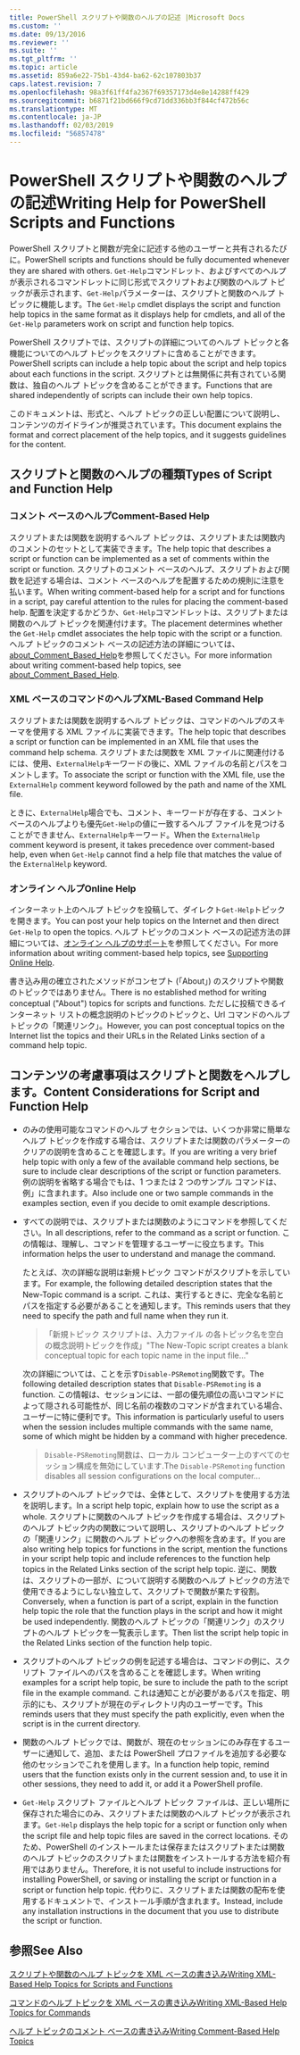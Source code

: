 ```yaml
---
title: PowerShell スクリプトや関数のヘルプの記述 |Microsoft Docs
ms.custom: ''
ms.date: 09/13/2016
ms.reviewer: ''
ms.suite: ''
ms.tgt_pltfrm: ''
ms.topic: article
ms.assetid: 859a6e22-75b1-43d4-ba62-62c107803b37
caps.latest.revision: 7
ms.openlocfilehash: 98a3f61ff4fa2367f69357173d4e8e14288ff429
ms.sourcegitcommit: b6871f21bd666f9cd71dd336bb3f844cf472b56c
ms.translationtype: MT
ms.contentlocale: ja-JP
ms.lasthandoff: 02/03/2019
ms.locfileid: "56857478"
---
```

# <a name="writing-help-for-powershell-scripts-and-functions"></a><span data-ttu-id="ee2ee-102">PowerShell スクリプトや関数のヘルプの記述</span><span class="sxs-lookup"><span data-stu-id="ee2ee-102">Writing Help for PowerShell Scripts and Functions</span></span>

<span data-ttu-id="ee2ee-103">PowerShell スクリプトと関数が完全に記述する他のユーザーと共有されるたびに。</span><span class="sxs-lookup"><span data-stu-id="ee2ee-103">PowerShell scripts and functions should be fully documented whenever they are shared with others.</span></span>
<span data-ttu-id="ee2ee-104">`Get-Help`コマンドレット、およびすべてのヘルプが表示されるコマンドレットに同じ形式でスクリプトおよび関数のヘルプ トピックが表示されます、`Get-Help`パラメーターは、スクリプトと関数のヘルプ トピックに機能します。</span><span class="sxs-lookup"><span data-stu-id="ee2ee-104">The `Get-Help` cmdlet displays the script and function help topics in the same format as it displays help for cmdlets, and all of the `Get-Help` parameters work on script and function help topics.</span></span>

<span data-ttu-id="ee2ee-105">PowerShell スクリプトでは、スクリプトの詳細についてのヘルプ トピックと各機能についてのヘルプ トピックをスクリプトに含めることができます。</span><span class="sxs-lookup"><span data-stu-id="ee2ee-105">PowerShell scripts can include a help topic about the script and help topics about each functions in the script.</span></span>
<span data-ttu-id="ee2ee-106">スクリプトとは無関係に共有されている関数は、独自のヘルプ トピックを含めることができます。</span><span class="sxs-lookup"><span data-stu-id="ee2ee-106">Functions that are shared independently of scripts can include their own help topics.</span></span>

<span data-ttu-id="ee2ee-107">このドキュメントは、形式と、ヘルプ トピックの正しい配置について説明し、コンテンツのガイドラインが推奨されています。</span><span class="sxs-lookup"><span data-stu-id="ee2ee-107">This document explains the format and correct placement of the help topics, and it suggests guidelines for the content.</span></span>

## <a name="types-of-script-and-function-help"></a><span data-ttu-id="ee2ee-108">スクリプトと関数のヘルプの種類</span><span class="sxs-lookup"><span data-stu-id="ee2ee-108">Types of Script and Function Help</span></span>

### <a name="comment-based-help"></a><span data-ttu-id="ee2ee-109">コメント ベースのヘルプ</span><span class="sxs-lookup"><span data-stu-id="ee2ee-109">Comment-Based Help</span></span>
<span data-ttu-id="ee2ee-110">スクリプトまたは関数を説明するヘルプ トピックは、スクリプトまたは関数内のコメントのセットとして実装できます。</span><span class="sxs-lookup"><span data-stu-id="ee2ee-110">The help topic that describes a script or function can be implemented as a set of comments within the script or function.</span></span>
<span data-ttu-id="ee2ee-111">スクリプトのコメント ベースのヘルプ、スクリプトおよび関数を記述する場合は、コメント ベースのヘルプを配置するための規則に注意を払います。</span><span class="sxs-lookup"><span data-stu-id="ee2ee-111">When writing comment-based help for a script and for functions in a script, pay careful attention to the rules for placing the comment-based help.</span></span>
<span data-ttu-id="ee2ee-112">配置を決定するかどうか、`Get-Help`コマンドレットは、スクリプトまたは関数のヘルプ トピックを関連付けます。</span><span class="sxs-lookup"><span data-stu-id="ee2ee-112">The placement determines whether the `Get-Help` cmdlet associates the help topic with the script or a function.</span></span>
<span data-ttu-id="ee2ee-113">ヘルプ トピックのコメント ベースの記述方法の詳細については、[about_Comment_Based_Help](/powershell/module/microsoft.powershell.core/about/about_comment_based_help)を参照してください。</span><span class="sxs-lookup"><span data-stu-id="ee2ee-113">For more information about writing comment-based help topics, see [about_Comment_Based_Help](/powershell/module/microsoft.powershell.core/about/about_comment_based_help).</span></span>

### <a name="xml-based-command-help"></a><span data-ttu-id="ee2ee-114">XML ベースのコマンドのヘルプ</span><span class="sxs-lookup"><span data-stu-id="ee2ee-114">XML-Based Command Help</span></span>
<span data-ttu-id="ee2ee-115">スクリプトまたは関数を説明するヘルプ トピックは、コマンドのヘルプのスキーマを使用する XML ファイルに実装できます。</span><span class="sxs-lookup"><span data-stu-id="ee2ee-115">The help topic that describes a script or function can be implemented in an XML file that uses the command help schema.</span></span>
<span data-ttu-id="ee2ee-116">スクリプトまたは関数を XML ファイルに関連付けるには、使用、`ExternalHelp`キーワードの後に、XML ファイルの名前とパスをコメントします。</span><span class="sxs-lookup"><span data-stu-id="ee2ee-116">To associate the script or function with the XML file, use the `ExternalHelp` comment keyword followed by the path and name of the XML file.</span></span>

<span data-ttu-id="ee2ee-117">ときに、`ExternalHelp`場合でも、コメント、キーワードが存在する、コメント ベースのヘルプよりも優先`Get-Help`の値に一致するヘルプ ファイルを見つけることができません、`ExternalHelp`キーワード。</span><span class="sxs-lookup"><span data-stu-id="ee2ee-117">When the `ExternalHelp` comment keyword is present, it takes precedence over comment-based help, even when `Get-Help` cannot find a help file that matches the value of the `ExternalHelp` keyword.</span></span>

### <a name="online-help"></a><span data-ttu-id="ee2ee-118">オンライン ヘルプ</span><span class="sxs-lookup"><span data-stu-id="ee2ee-118">Online Help</span></span>
<span data-ttu-id="ee2ee-119">インターネット上のヘルプ トピックを投稿して、ダイレクト`Get-Help`トピックを開きます。</span><span class="sxs-lookup"><span data-stu-id="ee2ee-119">You can post your help topics on the Internet and then direct `Get-Help` to open the topics.</span></span>
<span data-ttu-id="ee2ee-120">ヘルプ トピックのコメント ベースの記述方法の詳細については、[オンライン ヘルプのサポート](../module/supporting-online-help.md)を参照してください。</span><span class="sxs-lookup"><span data-stu-id="ee2ee-120">For more information about writing comment-based help topics, see [Supporting Online Help](../module/supporting-online-help.md).</span></span>

<span data-ttu-id="ee2ee-121">書き込み用の確立されたメソッドがコンセプト (「About」) のスクリプトや関数のトピックではありません。</span><span class="sxs-lookup"><span data-stu-id="ee2ee-121">There is no established method for writing conceptual ("About") topics for scripts and functions.</span></span>
<span data-ttu-id="ee2ee-122">ただしに投稿できるインターネット リストの概念説明のトピックのトピックと、Url コマンドのヘルプ トピックの「関連リンク」。</span><span class="sxs-lookup"><span data-stu-id="ee2ee-122">However, you can post conceptual topics on the Internet list the topics and their URLs in the Related Links section of a command help topic.</span></span>

## <a name="content-considerations-for-script-and-function-help"></a><span data-ttu-id="ee2ee-123">コンテンツの考慮事項はスクリプトと関数をヘルプします。</span><span class="sxs-lookup"><span data-stu-id="ee2ee-123">Content Considerations for Script and Function Help</span></span>

- <span data-ttu-id="ee2ee-124">のみの使用可能なコマンドのヘルプ セクションでは、いくつか非常に簡単なヘルプ トピックを作成する場合は、スクリプトまたは関数のパラメーターのクリアの説明を含めることを確認します。</span><span class="sxs-lookup"><span data-stu-id="ee2ee-124">If you are writing a very brief help topic with only a few of the available command help sections, be sure to include clear descriptions of the script or function parameters.</span></span> <span data-ttu-id="ee2ee-125">例の説明を省略する場合でもは、1 つまたは 2 つのサンプル コマンドは、例」に含まれます。</span><span class="sxs-lookup"><span data-stu-id="ee2ee-125">Also include one or two sample commands in the examples section, even if you decide to omit example descriptions.</span></span>

- <span data-ttu-id="ee2ee-126">すべての説明では、スクリプトまたは関数のようにコマンドを参照してください。</span><span class="sxs-lookup"><span data-stu-id="ee2ee-126">In all descriptions, refer to the command as a script or function.</span></span> <span data-ttu-id="ee2ee-127">この情報は、理解し、コマンドを管理するユーザーに役立ちます。</span><span class="sxs-lookup"><span data-stu-id="ee2ee-127">This information helps the user to understand and manage the command.</span></span>

  <span data-ttu-id="ee2ee-128">たとえば、次の詳細な説明は新規トピック コマンドがスクリプトを示しています。</span><span class="sxs-lookup"><span data-stu-id="ee2ee-128">For example, the following detailed description states that the New-Topic command is a script.</span></span> <span data-ttu-id="ee2ee-129">これは、実行するときに、完全な名前とパスを指定する必要があることを通知します。</span><span class="sxs-lookup"><span data-stu-id="ee2ee-129">This reminds users that they need to specify the path and full name when they run it.</span></span>

  > <span data-ttu-id="ee2ee-130">「新規トピック スクリプトは、入力ファイル の各トピック名を空白の概念説明トピックを作成」</span><span class="sxs-lookup"><span data-stu-id="ee2ee-130">"The New-Topic script creates a blank conceptual topic for each topic name in the input file..."</span></span>

  <span data-ttu-id="ee2ee-131">次の詳細については、ことを示す`Disable-PSRemoting`関数です。</span><span class="sxs-lookup"><span data-stu-id="ee2ee-131">The following detailed description states that `Disable-PSRemoting` is a function.</span></span> <span data-ttu-id="ee2ee-132">この情報は、セッションには、一部の優先順位の高いコマンドによって隠される可能性が、同じ名前の複数のコマンドが含まれている場合、ユーザーに特に便利です。</span><span class="sxs-lookup"><span data-stu-id="ee2ee-132">This information is particularly useful to users when the session includes multiple commands with the same name, some of which might be hidden by a command with higher precedence.</span></span>

  > <span data-ttu-id="ee2ee-133">`Disable-PSRemoting`関数は、ローカル コンピューター上のすべてのセッション構成を無効にしています.</span><span class="sxs-lookup"><span data-stu-id="ee2ee-133">The `Disable-PSRemoting` function disables all session configurations on the local computer...</span></span>

- <span data-ttu-id="ee2ee-134">スクリプトのヘルプ トピックでは、全体として、スクリプトを使用する方法を説明します。</span><span class="sxs-lookup"><span data-stu-id="ee2ee-134">In a script help topic, explain how to use the script as a whole.</span></span> <span data-ttu-id="ee2ee-135">スクリプトに関数のヘルプ トピックを作成する場合は、スクリプトのヘルプ トピック内の関数について説明し、スクリプトのヘルプ トピックの「関連リンク」に関数のヘルプ トピックへの参照を含めます。</span><span class="sxs-lookup"><span data-stu-id="ee2ee-135">If you are also writing help topics for functions in the script, mention the functions in your script help topic and include references to the function help topics in the Related Links section of the script help topic.</span></span> <span data-ttu-id="ee2ee-136">逆に、関数は、スクリプトの一部が、について説明する関数のヘルプ トピックの方法で使用できるようにしない独立して、スクリプトで関数が果たす役割。</span><span class="sxs-lookup"><span data-stu-id="ee2ee-136">Conversely, when a function is part of a script, explain in the function help topic the role that the function plays in the script and how it might be used independently.</span></span> <span data-ttu-id="ee2ee-137">関数のヘルプ トピックの「関連リンク」のスクリプトのヘルプ トピックを一覧表示します。</span><span class="sxs-lookup"><span data-stu-id="ee2ee-137">Then list the script help topic in the Related Links section of the function help topic.</span></span>

- <span data-ttu-id="ee2ee-138">スクリプトのヘルプ トピックの例を記述する場合は、コマンドの例に、スクリプト ファイルへのパスを含めることを確認します。</span><span class="sxs-lookup"><span data-stu-id="ee2ee-138">When writing examples for a script help topic, be sure to include the path to the script file in the example command.</span></span> <span data-ttu-id="ee2ee-139">これは通知ことが必要があるパスを指定、明示的にも、スクリプトが現在のディレクトリ内のユーザーです。</span><span class="sxs-lookup"><span data-stu-id="ee2ee-139">This reminds users that they must specify the path explicitly, even when the script is in the current directory.</span></span>

- <span data-ttu-id="ee2ee-140">関数のヘルプ トピックでは、関数が、現在のセッションにのみ存在するユーザーに通知して、追加、または PowerShell プロファイルを追加する必要な他のセッションでこれを使用します。</span><span class="sxs-lookup"><span data-stu-id="ee2ee-140">In a function help topic, remind users that the function exists only in the current session and, to use it in other sessions, they need to add it, or add it a PowerShell profile.</span></span>

- <span data-ttu-id="ee2ee-141">`Get-Help` スクリプト ファイルとヘルプ トピック ファイルは、正しい場所に保存された場合にのみ、スクリプトまたは関数のヘルプ トピックが表示されます。</span><span class="sxs-lookup"><span data-stu-id="ee2ee-141">`Get-Help` displays the help topic for a script or function only when the script file and help topic files are saved in the correct locations.</span></span> <span data-ttu-id="ee2ee-142">そのため、PowerShell のインストールまたは保存またはスクリプトまたは関数のヘルプ トピックのスクリプトまたは関数をインストールする方法を紹介有用ではありません。</span><span class="sxs-lookup"><span data-stu-id="ee2ee-142">Therefore, it is not useful to include instructions for installing PowerShell, or saving or installing the script or function in a script or function help topic.</span></span> <span data-ttu-id="ee2ee-143">代わりに、スクリプトまたは関数の配布を使用するドキュメントで、インストール手順が含まれます。</span><span class="sxs-lookup"><span data-stu-id="ee2ee-143">Instead, include any installation instructions in the document that you use to distribute the script or function.</span></span>

## <a name="see-also"></a><span data-ttu-id="ee2ee-144">参照</span><span class="sxs-lookup"><span data-stu-id="ee2ee-144">See Also</span></span>

 [<span data-ttu-id="ee2ee-145">スクリプトや関数のヘルプ トピックを XML ベースの書き込み</span><span class="sxs-lookup"><span data-stu-id="ee2ee-145">Writing XML-Based Help Topics for Scripts and Functions</span></span>](./writing-xml-based-help-topics-for-scripts-and-functions.md)

 [<span data-ttu-id="ee2ee-146">コマンドのヘルプ トピックを XML ベースの書き込み</span><span class="sxs-lookup"><span data-stu-id="ee2ee-146">Writing XML-Based Help Topics for Commands</span></span>](./writing-xml-based-help-topics-for-commands.md)

 [<span data-ttu-id="ee2ee-147">ヘルプ トピックのコメント ベースの書き込み</span><span class="sxs-lookup"><span data-stu-id="ee2ee-147">Writing Comment-Based Help Topics</span></span>](./writing-comment-based-help-topics.md)
